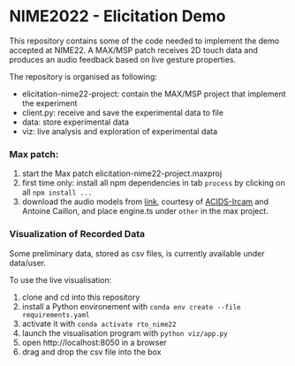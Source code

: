 # NIME2022 - Elicitation Demo

This repository contains some of the code needed to implement the demo accepted at NIME22.
A MAX/MSP patch receives 2D touch data and produces an audio feedback based on live gesture properties.

The repository is organised as following:

- elicitation-nime22-project: contain the MAX/MSP project that implement the experiment
- client.py: receive and save the experimental data to file
- data: store experimental data
- viz: live analysis and exploration of experimental data

### Max patch:

1. start the Max patch elicitation-nime22-project.maxproj
2. first time only: install all npm dependencies in tab `process` by clicking on all `npm install ...`
3. download the audio models from [link](https://nubo.ircam.fr/index.php/s/rC5rt5qG8GqswEb/download), courtesy of [ACIDS-Ircam](http://acids.ircam.fr) and Antoine Caillon, and place engine.ts under `other` in the max project.


### Visualization of Recorded Data

Some preliminary data, stored as csv files, is currently available under data/user.

To use the live visualisation:

1. clone and cd into this repository
2. install a Python environement with `conda env create --file requirements.yaml`
3. activate it with `conda activate rto_nime22`
4. launch the visualisation program with `python viz/app.py`
5. open http://localhost:8050 in a browser
6. drag and drop the csv file into the box
